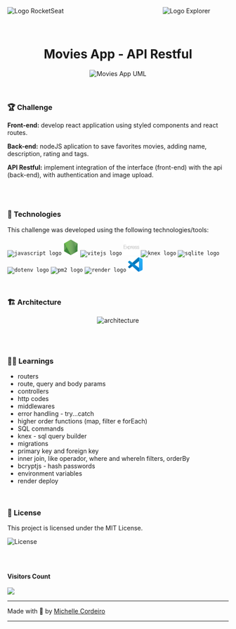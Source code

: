 <!--Banner session-->
<p>
  <img src="https://i.postimg.cc/gkShTXDv/rocketseat.png" alt="Logo RocketSeat" width="180" align="left">
  <img src="https://i.postimg.cc/5tpZqB3N/explorer-logo.png" alt="Logo Explorer" width="150" align="right">
</p>
<br><br><br>

<!--About session-->
<h1 align="center"> Movies App - API Restful</h1>

<div align="center">
  <!-- <video src=""></video> -->
  <img alt="Movies App UML" src="https://i.postimg.cc/432sR5zW/UML.png" width="800">
</div>
<br><br>

<h3> 🏆 Challenge </h3>
<p>

  **Front-end:** develop react application using styled components and react routes.

  **Back-end:** nodeJS aplication to save favorites movies, adding name, description, rating and tags.

  **API Restful:** implement integration of the interface (front-end) with the api (back-end), with authentication and image upload.

<br><br>

<h3> 🚀 Technologies </h3>

This challenge was developed using the following technologies/tools:
<p>
  <code><img height="35" alt="javascript logo" src="https://i0.wp.com/pt.mundobabushka.com/wp-content/uploads/sites/5/2016/03/js-logo.png?fit=500%2C500&ssl=1"></code>
  <code><img height="35" alt="nodejs logo" src="https://raw.githubusercontent.com/github/explore/80688e429a7d4ef2fca1e82350fe8e3517d3494d/topics/nodejs/nodejs.png"></code>
  <code><img height="35" alt="vitejs logo" src="https://i.postimg.cc/y6mVYLYK/vite-js.png"></code>
  <code><img height="35" alt="express logo" src="https://raw.githubusercontent.com/github/explore/80688e429a7d4ef2fca1e82350fe8e3517d3494d/topics/express/express.png"></code>
  <code><img height="33" alt="knex logo" src="https://i.postimg.cc/BvpT0TLB/knex-logo-removebg-preview.png"/></code>
  <code><img height="32" alt="sqlite logo" src="https://i.postimg.cc/4Nm0R8rR/sqlite.jpg"></code>
  <code><img height="33" alt="dotenv logo" src="https://encrypted-tbn0.gstatic.com/images?q=tbn:ANd9GcQRi5dhw3qZC9jiLEE_meov1YjecO2EIbJtmwky3NaC96sCjurjd5YWU6OzTZ0BxG_dAdg&usqp=CAU"></code>
  <code><img height="33" alt="pm2 logo" src="https://i.postimg.cc/4dV0qnM7/pm2.png"></code>
  <code><img height="33" alt="render logo" src="https://render.com/favicon.svg?v=4ab9a3fc5e06e2253bb579a9609a1ecc"></code>
  <code><img height="33" alt="vs code logo" src="https://raw.githubusercontent.com/github/explore/80688e429a7d4ef2fca1e82350fe8e3517d3494d/topics/visual-studio-code/visual-studio-code.png"></code>
</p>
<br>

<h3> 🏗️ Architecture </h3>
<div align="center">
  <!-- <video src=""></video> -->
  <img alt="architecture" src="https://i.postimg.cc/XJvP5KTs/arquitetura.png" width="500">
</div>
<br><br>

<br>

<h3> 👩‍💻 Learnings </h3>

 - routers
 - route, query and body params
 - controllers
 - http codes
 - middlewares
 - error handling - try...catch
 - higher order functions (map, filter e forEach)
 - SQL commands
 - knex - sql query builder
 - migrations
 - primary key and foreign key
 - inner join, like operador, where and whereIn filters, orderBy
 - bcryptjs - hash passwords
 - environment variables
 - render deploy


<br>

<h3> 📝 License </h3>

This project is licensed under the MIT License.

<img alt="License" src="https://img.shields.io/static/v1?label=license&message=MIT&color=49AA26&labelColor=000000">

<br><br>

<div align="">
  <p><b>Visitors Count</b></p>  
  <p><img align="center" width="180" src="https://profile-counter.glitch.me/MichelleCordeiro/count.svg" /></p>
</div>

---

Made with 💜 by [Michelle Cordeiro](https://www.linkedin.com/in/michelle-cordeiro/)

---
